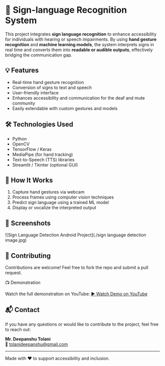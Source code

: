 # 🤟 Sign-language Recognition System

This project integrates **sign language recognition** to enhance accessibility for individuals with hearing or speech impairments. By using **hand gesture recognition** and **machine learning models**, the system interprets signs in real time and converts them into **readable or audible outputs**, effectively bridging the communication gap.

## 💡 Features

- Real-time hand gesture recognition  
- Conversion of signs to text and speech  
- User-friendly interface  
- Enhances accessibility and communication for the deaf and mute community  
- Easily extendable with custom gestures and models

## 🛠️ Technologies Used

- Python  
- OpenCV  
- TensorFlow / Keras  
- MediaPipe (for hand tracking)  
- Text-to-Speech (TTS) libraries  
- Streamlit / Tkinter (optional GUI)

## 🚀 How It Works

1. Capture hand gestures via webcam  
2. Process frames using computer vision techniques  
3. Predict sign language using a trained ML model  
4. Display or vocalize the interpreted output

## 📸 Screenshots

![Sign Language Detection Android Project](./sign language detection image.jpg)

## 🤝 Contributing

Contributions are welcome! Feel free to fork the repo and submit a pull request.

📺 Demonstration

Watch the full demonstration on YouTube:
[▶️ Watch Demo on YouTube](https://youtu.be/0RI3yt9EaTk)


## 📬 Contact

If you have any questions or would like to contribute to the project, feel free to reach out:

**Mr. Deepanshu Tolani**  
📧 tolanideepanshu@gmail.com  

---

Made with ❤️ to support accessibility and inclusion.
